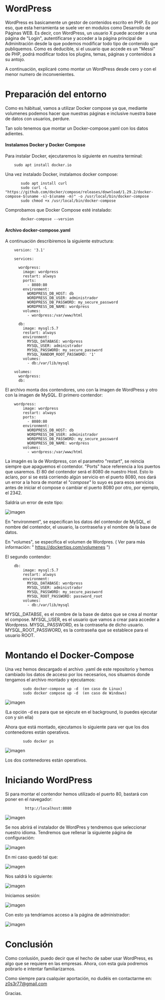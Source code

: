 # WordPress 

WordPress es basicamente un gestor de contenidos escrito en PHP. Es por eso, que esta herramienta se suele ver en modulos como Desarrollo de Páginas WEB. Es decir, con WordPress, un usuario X puede acceder a una página de "Login", autentificarse y acceder a la página principal de Adminitración desde la que podemos modificar todo tipo de contenido que publiquemos. Como es deducible, si el usuario que accede es un "Messi" de PHP, podrá modificar todos los plugins, temas, páginas y contenidos a su antojo. 

A continuación, explicaré como montar un WordPress desde cero y con el menor numero de inconvenientes.


# Preparación del entorno

Como es hábitual, vamos a utilizar Docker compose ya que, mediante volumenes podemos hacer que nuestras páginas e inclusive nuestra base de datos con usuarios, perdure. 

Tan solo tenemos que montar un Docker-compose.yaml con los datos adientes. 

#### Instalamos Docker y Docker Compose

Para instalar Docker, ejecutaremos lo siguiente en nuestra terminal: 

        sudo apt install docker.io

Una vez instalado Docker, instalamos docker compose:

           sudo apt install curl
           sudo curl -L "https://github.com/docker/compose/releases/download/1.29.2/docker-compose-$(uname -s)-$(uname -m)" -o /usr/local/bin/docker-compose
           sudo chmod +x /usr/local/bin/docker-compose
           
Comprobamos que Docker Compose esté instalado:

           docker-compose --version
           

#### Archivo docker-compose.yaml

A continuación describiremos la siguiente estructura:

        version: '3.1'

        services:

          wordpress:
            image: wordpress
            restart: always
            ports:
              - 8080:80
            environment:
              WORDPRESS_DB_HOST: db
              WORDPRESS_DB_USER: administrador
              WORDPRESS_DB_PASSWORD: my_secure_password
              WORDPRESS_DB_NAME: wordpress
            volumes:
              - wordpress:/var/www/html

          db:
            image: mysql:5.7
            restart: always
            environment:
              MYSQL_DATABASE: wordpress
              MYSQL_USER: administrador
              MYSQL_PASSWORD: my_secure_password
              MYSQL_RANDOM_ROOT_PASSWORD: '1'
            volumes:
              - db:/var/lib/mysql

        volumes:
          wordpress:
          db:


El archivo monta dos contendores, uno con la imagen de WordPress y otro con la imagen de MySQL. 
El primero contendor:

        wordpress:
            image: wordpress
            restart: always
            ports:
              - 8080:80
            environment:
              WORDPRESS_DB_HOST: db
              WORDPRESS_DB_USER: administrador
              WORDPRESS_DB_PASSWORD: my_secure_password
              WORDPRESS_DB_NAME: wordpress
            volumes:
              - wordpress:/var/www/html
              
La imagén es la de Wordpress, con el parametro "restart", se reincia siempre que apaguemos el contendor. "Ports" hace referencia a los puertos que usaremos. El 80 del contendor será el 8080 de nuestro Host. Esto lo aclaro, por si se está corriendo algún servicio en el puerto 8080, nos dará un error a la hora de montar el _"compose"_ lo suyo es para esos servicios antes de iniciar el compose o cambiar el puerto 8080 por otro, por ejemplo, el 2342.

Saldría un error de este tipo:

![imagen](https://user-images.githubusercontent.com/80277545/147271657-d4395bd8-5867-48fc-8c11-bf8996e787a6.png)


En "environment", se especifican los datos del contendor de MySQL, el nombre del contendor, el usuario, la contraseña y el nombre de la base de datos.

En "volumes", se especifica el volumen de Wordpres. ( Ver para más información: " https://dockertips.com/volumenes ")

El segundo contendor:

        db:
            image: mysql:5.7
            restart: always
            environment:
              MYSQL_DATABASE: wordpress
              MYSQL_USER: administrador
              MYSQL_PASSWORD: my_secure_password
              MYSQL_ROOT_PASSWORD: password_root
            volumes:
              - db:/var/lib/mysql
              
MYSQL_DATABSE, es el nombre de la base de datos que se crea al montar el compose. MYSQL_USER, es el usuario que vamos a crear para acceder a Wordpress. MYSQL_PASSWORD, es la contraseña de dicho usuario. MYSQL_ROOT_PASSWORD, es la contraseña que se establece para el usuario ROOT. 

# Montando el Docker-Compose

Una vez hemos descargado el archivo .yaml de este repositorio y hemos cambiado los datos de acceso por los necesarios, nos situamos donde tengamos el archivo montado y ejecutamos:

            sudo docker-compose up -d  (en caso de Linux)
            sudo docker compose up -d  (en caso de Windows)

![imagen](https://user-images.githubusercontent.com/80277545/147271420-ed919076-0d76-4a8f-88ac-2a32c3de7ce7.png)

(La opción -d es para que se ejecute en el background, lo puedes ejecutar con y sin ella)


Ahora que está montado, ejecutamos lo siguiente para ver que los dos contenedores están operativos. 

            sudo docker ps
            
 ![imagen](https://user-images.githubusercontent.com/80277545/147271899-c5b2fd3b-912a-4d46-8918-ee45bc2586fc.png)

Los dos contenedores están operativos.

# Iniciando WordPress

Si para montar el contendor hemos utilizado el puerto 80, bastará con poner en el navegador:

             http://localhost:8080
             
![imagen](https://user-images.githubusercontent.com/80277545/147272510-cfc0153c-8ecf-45b5-aa33-14cdfefdf61c.png)

Se nos abrirá el instalador de WordPres y tendremos que seleccionar nuestro idioma. Tendremos que rellenar la siguiente página de configuración:

![imagen](https://user-images.githubusercontent.com/80277545/147272643-2df98265-f282-44fd-a386-be37518f05ed.png)

En mi caso quedó tal que:

![imagen](https://user-images.githubusercontent.com/80277545/147272790-7b9490e2-59aa-4de4-ba94-91b610e761ca.png)

Nos saldrá lo siguiente:

![imagen](https://user-images.githubusercontent.com/80277545/147272857-821235ad-bbad-4343-b3f7-5e207cf2b3bb.png)

Iniciamos sesión:

![imagen](https://user-images.githubusercontent.com/80277545/147272933-f6f4e0ea-5fcf-4348-a465-19c4a0ede335.png)

Con esto ya tendriamos acceso a la página de administrador:

![imagen](https://user-images.githubusercontent.com/80277545/147273009-4918b595-3f40-4755-9634-bf2a01c3b915.png)


# Conclusión

Como conlusión, puedo decir que el hecho de saber usar WordPress, es algo que se requiere en las empresas. Ahora, con esta guía podremos pobrarlo e intentar familiarizarnos. 

Como siempre para cualquier aportación, no dudéis en contactarme en: z0s3r77@gmail.com

Gracias. 








